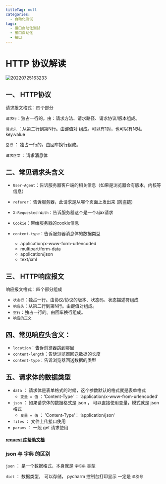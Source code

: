 ```yaml
---
titleTag: null
categories: 
  - 自动化测试
tags: 
  - 接口自动化测试
  - 接口自动化
  - 接口
---
```

# HTTP 协议解读

![20220725163233](https://pupper.com.cn/img/20220725163233)

## 一、 HTTP协议

请求报文格式：四个部分

`请求行`：独占一行的。由：请求方法、请求路径、请求协议/版本组成。

`请求头` ：从第二行到第N行。由键值对 组成。可以有1对，也可以有N对。key:value

`空行` ： 独占一行的。由回车换行组成。

`请求正文` ：请求消息体  

## 二、常见请求头含义

-   `User-Agent`：告诉服务器客户端的相关信息（如果是浏览器会有版本，内核等信息）

-   `referer`：告诉服务器，此请求是从哪个页面上发出来 (防盗链)  
-   `X-Requested-With`：告诉服务器这个是一个ajax请求
-   `Cookie`：带给服务器的cookie信息
-   `content-type`：告诉服务器消息体的数据类型
    -   application/x-www-form-urlencoded
    -   multipart/form-data
    -   application/json
    -   text/xml  

## 三、 HTTP响应报文

响应报文格式：四个部分组成

-   `状态行`：独占一行。由协议/协议的版本、状态码、状态描述符组成
-   `响应头`：从第二行到第N行。由键值对组成。
-   `空行`：独占一行的。由回车换行组成。
-   `响应的正文`  

## 四、常见响应头含义：

-   `location`：告诉浏览器跳到哪里
-   `content-length`：告诉浏览器回送数据的长度
-   `content-type`：告诉浏览器回送数据的类型  

## 五、请求体的数据类型

-   `data` ： 请求体是表单格式的时候，这个参数默认的格式就是表单格式
    -   `变量 = 值` ：’Content-Type‘ ： ’application/x-www-from-urlencoded‘
-   `json` ： 如果请求体的数据格式是 json ， 可以直接使用变量，模式就是 json格式
    -   `变量 = 值` ： ’Content-Type‘： ’application/json‘
-   `files` ： 文件上传接口使用
-   `params` ： 一般 get 请求使用



#### [request 库帮助文档](http://cn.python-requests.org/zh_CN/latest/  )



### json 与 字典 的区别

`json` ： 是一个数据格式，本身就是 `字符串` 类型

`dict` ： 数据类型， 可以存储， pycharm 控制台打印显示 一定是 `单引号`


